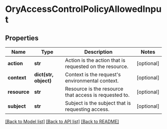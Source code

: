 # OryAccessControlPolicyAllowedInput

## Properties
Name | Type | Description | Notes
------------ | ------------- | ------------- | -------------
**action** | **str** | Action is the action that is requested on the resource. | [optional] 
**context** | **dict(str, object)** | Context is the request&#39;s environmental context. | [optional] 
**resource** | **str** | Resource is the resource that access is requested to. | [optional] 
**subject** | **str** | Subject is the subject that is requesting access. | [optional] 

[[Back to Model list]](../README.md#documentation-for-models) [[Back to API list]](../README.md#documentation-for-api-endpoints) [[Back to README]](../README.md)


